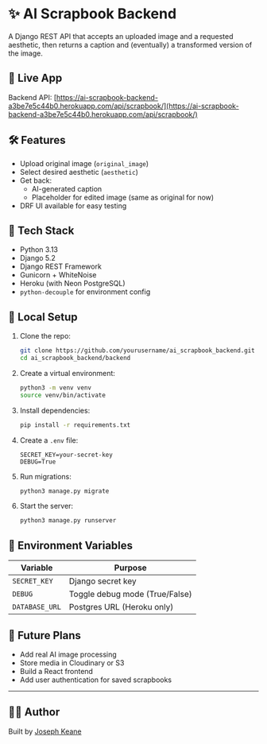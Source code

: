 # ✨ AI Scrapbook Backend

A Django REST API that accepts an uploaded image and a requested aesthetic, then returns a caption and (eventually) a transformed version of the image.

## 🚀 Live App

Backend API: [https://ai-scrapbook-backend-a3be7e5c44b0.herokuapp.com/api/scrapbook/](https://ai-scrapbook-backend-a3be7e5c44b0.herokuapp.com/api/scrapbook/)

## 🛠 Features

- Upload original image (`original_image`)
- Select desired aesthetic (`aesthetic`)
- Get back:
  - AI-generated caption
  - Placeholder for edited image (same as original for now)
- DRF UI available for easy testing

## 📆 Tech Stack

- Python 3.13
- Django 5.2
- Django REST Framework
- Gunicorn + WhiteNoise
- Heroku (with Neon PostgreSQL)
- `python-decouple` for environment config

## 🧪 Local Setup

1. Clone the repo:
   ```bash
   git clone https://github.com/yourusername/ai_scrapbook_backend.git
   cd ai_scrapbook_backend/backend
   ```

2. Create a virtual environment:
   ```bash
   python3 -m venv venv
   source venv/bin/activate
   ```

3. Install dependencies:
   ```bash
   pip install -r requirements.txt
   ```

4. Create a `.env` file:
   ```env
   SECRET_KEY=your-secret-key
   DEBUG=True
   ```

5. Run migrations:
   ```bash
   python3 manage.py migrate
   ```

6. Start the server:
   ```bash
   python3 manage.py runserver
   ```

## 🧳 Environment Variables

| Variable      | Purpose                       |
|---------------|-------------------------------|
| `SECRET_KEY`  | Django secret key             |
| `DEBUG`       | Toggle debug mode (True/False)|
| `DATABASE_URL`| Postgres URL (Heroku only)    |

## 📅 Future Plans

- Add real AI image processing
- Store media in Cloudinary or S3
- Build a React frontend
- Add user authentication for saved scrapbooks

---

## 👨‍💻 Author

Built by [Joseph Keane](https://github.com/itjosephk2)